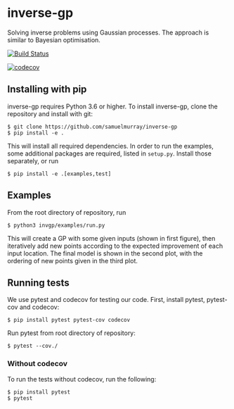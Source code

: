# inverse-gp
Solving inverse problems using Gaussian processes. The approach is similar to Bayesian optimisation.

[![Build Status](https://travis-ci.com/samuelmurray/inverse-gp.svg?token=metTeQBqcky3teaepvwx&branch=master)](https://travis-ci.com/samuelmurray/inverse-gp)

[![codecov](https://codecov.io/gh/samuelmurray/inverse-gp/branch/master/graph/badge.svg?token=UCU63YXn80)](https://codecov.io/gh/samuelmurray/inverse-gp)

## Installing with pip
inverse-gp requires Python 3.6 or higher.
To install inverse-gp, clone the repository and install with git:

```
$ git clone https://github.com/samuelmurray/inverse-gp
$ pip install -e .
```

This will install all required dependencies. In order to run the examples, some additional packages are required, listed in `setup.py`. Install those separately, or run

```
$ pip install -e .[examples,test]
```

## Examples
From the root directory of repository, run

```
$ python3 invgp/examples/run.py
```

This will create a GP with some given inputs (shown in first figure), then iteratively add new points according to the expected improvement of each input location. The final model is shown in the second plot, with the ordering of new points given in the third plot.

## Running tests
We use pytest and codecov for testing our code. First, install pytest, pytest-cov and codecov: 

```
$ pip install pytest pytest-cov codecov
```

Run pytest from root directory of repository:

```
$ pytest --cov./
```

### Without codecov
To run the tests without codecov, run the following:

```
$ pip install pytest
$ pytest
```